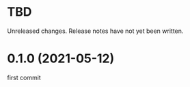TBD
===
Unreleased changes. Release notes have not yet been written.

0.1.0 (2021-05-12)
=====

first commit
